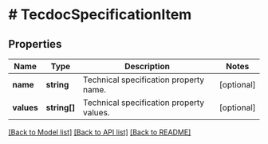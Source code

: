 # # TecdocSpecificationItem

## Properties

Name | Type | Description | Notes
------------ | ------------- | ------------- | -------------
**name** | **string** | Technical specification property name. | [optional] 
**values** | **string[]** | Technical specification property values. | [optional] 

[[Back to Model list]](../../README.md#documentation-for-models) [[Back to API list]](../../README.md#documentation-for-api-endpoints) [[Back to README]](../../README.md)


